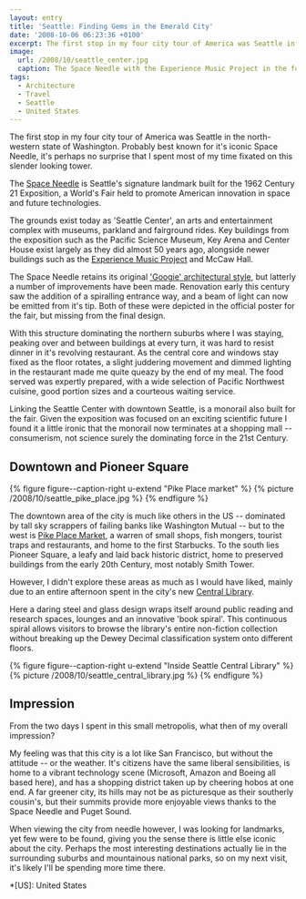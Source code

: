 ```yaml
---
layout: entry
title: 'Seattle: Finding Gems in the Emerald City'
date: '2008-10-06 06:23:36 +0100'
excerpt: The first stop in my four city tour of America was Seattle in the north-western state of Washington. Probably best known for it's iconic Space Needle, it's perhaps no surprise that I spent most of my time fixated on this slender looking tower.
image:
  url: /2008/10/seattle_center.jpg
  caption: The Space Needle with the Experience Music Project in the foreground
tags:
  - Architecture
  - Travel
  - Seattle
  - United States
---
```

The first stop in my four city tour of America was Seattle in the north-western state of Washington. Probably best known for it's iconic Space Needle, it's perhaps no surprise that I spent most of my time fixated on this slender looking tower.

The [Space Needle][1] is Seattle's signature landmark built for the 1962 Century 21 Exposition, a World's Fair held to promote American innovation in space and future technologies.

The grounds exist today as 'Seattle Center', an arts and entertainment complex with museums, parkland and fairground rides. Key buildings from the exposition such as the Pacific Science Museum, Key Arena and Center House exist largely as they did almost 50 years ago, alongside newer buildings such as the [Experience Music Project][2] and McCaw Hall.

The Space Needle retains its original ['Googie' architectural style][3], but latterly a number of improvements have been made. Renovation early this century saw the addition of a spiralling entrance way, and a beam of light can now be emitted from it's tip. Both of these were depicted in the official poster for the fair, but missing from the final design.

With this structure dominating the northern suburbs where I was staying, peaking over and between buildings at every turn, it was hard to resist dinner in it's revolving restaurant. As the central core and windows stay fixed as the floor rotates, a slight juddering movement and dimmed lighting in the restaurant made me quite queazy by the end of my meal. The food served was expertly prepared, with a wide selection of Pacific Northwest cuisine, good portion sizes and a courteous waiting service.

Linking the Seattle Center with downtown Seattle, is a monorail also built for the fair. Given the exposition was focused on an exciting scientific future I found it a little ironic that the monorail now terminates at a shopping mall -- consumerism, not science surely the dominating force in the 21st Century.

## Downtown and Pioneer Square
{% figure figure--caption-right u-extend "Pike Place market" %}
{% picture /2008/10/seattle_pike_place.jpg %}
{% endfigure %}

The downtown area of the city is much like others in the US -- dominated by tall sky scrappers of failing banks like Washington Mutual -- but to the west is [Pike Place Market][4], a warren of small shops, fish mongers, tourist traps and restaurants, and home to the first Starbucks. To the south lies Pioneer Square, a leafy and laid back historic district, home to preserved buildings from the early 20th Century, most notably Smith Tower.

However, I didn't explore these areas as much as I would have liked, mainly due to an entire afternoon spent in the city's new [Central Library][5].

Here a daring steel and glass design wraps itself around public reading and research spaces, lounges and an innovative 'book spiral'. This continuous spiral allows visitors to browse the library's entire non-fiction collection without breaking up the Dewey Decimal classification system onto different floors.

{% figure figure--caption-right u-extend "Inside Seattle Central Library" %}
{% picture /2008/10/seattle_central_library.jpg %}
{% endfigure %}

## Impression
From the two days I spent in this small metropolis, what then of my overall impression?

My feeling was that this city is a lot like San Francisco, but without the attitude -- or the weather. It's citizens have the same liberal sensibilities, is home to a vibrant technology scene (Microsoft, Amazon and Boeing all based here), and has a shopping district taken up by cheering hobos at one end. A far greener city, its hills may not be as picturesque as their southerly cousin's, but their summits provide more enjoyable views thanks to the Space Needle and Puget Sound.

When viewing the city from needle however, I was looking for landmarks, yet few were to be found, giving you the sense there is little else iconic about the city. Perhaps the most interesting destinations actually lie in the surrounding suburbs and mountainous national parks, so on my next visit, it's likely I'll be spending more time there.

[1]: http://en.wikipedia.org/wiki/Space_Needle
[2]: http://en.wikipedia.org/wiki/Experience_Music_Project
[3]: http://en.wikipedia.org/wiki/Googie_architecture
[4]: http://en.wikipedia.org/wiki/Pike_Place_Market
[5]: http://en.wikipedia.org/wiki/Seattle_Central_Library

*[US]: United States
